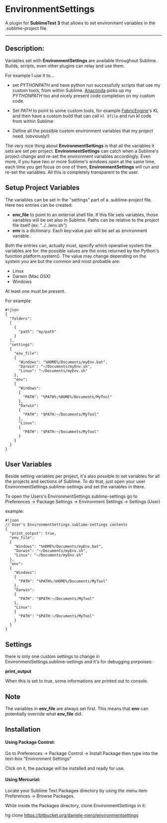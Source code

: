 EnvironmentSettings
===
A plugin for **SublimeText 3** that allows to set environment variables in the .sublime-project file.
- - -

Description:
---

Variables set with **EnvironmentSettings** are available throughout Sublime. Builds, scripts, even other plugins can relay and use them.

For example I use it to...

  * set *PYTHONPATH* and have python run successfully scripts that use my custom tools, from within Sublime. [Anaconda](https://packagecontrol.io/packages/Anaconda) picks up my *PYTHONPATH*  too and nicely present code completion on my custom code.
  
  * Set *PATH* to point to some custom tools, for example [FabricEngine](http://fabricengine.com/)'s KL and then have a custom build that can call `kl $file` and run kl code from within Sublime

  * Define all the possible custom environment variables that my project need. (obviously!)

The very nice thing about **EnvironmentSettings** is that all the variables it sets are set per project. **EnvironmentSettings** can catch when a Sublime's project change and re-set the environment variables accordingly. Even more, if you have two or more Sublime's windows open at the same time, each time you get focus on one of them, **EnvironmentSettings** will run and re-set the variables. All this is completely transparent to the user.

Setup Project Variables
---

The variables can be set in the "settings" part of a .sublime-project file.
Here two entries can be created:

  * **env_file** to point to an external shell file. If this file sets variables, those variables will be set also in Sublime.
    Paths can be relative to the project file itself (ex: "../../env.sh")
  * **env** is a dictionary. Each key:value pair will be set as environment variable.

Both the entries can, actually must, specify which operative system the variables are for.
the possible values are the ones returned by the Python's function platform.system(). The value may change depending on the system you are but the common and most probable are:

* Linux
* Darwin (Mac OSX)
* Windows

At least one must be present.

For example:
```
#!json
{
  "folders":
  [
    {
      "path": "my/path"
    }
  ],
  "settings":
  {
    "env_file": 
    {
      "Windows": "%HOME%/Documents/myEnv.bat",
      "Darwin": "~/Documents/myEnv.sh",
      "Linux": "~/Documents/myEnv.sh"
    },
    "env":
    {
      "Windows": 
      {
        "PATH": "%PATH%;%HOME%/Documents/MyTool"
      },
      "Darwin": 
      {
        "PATH": "$PATH:~/Documents/MyTool"
      },
      "Linux": 
      {
        "PATH": "$PATH:~/Documents/MyTool"
      }
    }
  }
}
```

User Variables
---

Beside setting variables per project, it's also possible to set variables for all the projects and sections of Sublime.
To do that, just open your user EnvironmentSettings.sublime-settings and set the variables in there.

To open the Users's EnvironmentSettings.sublime-settings go to Preferences -> Package Settings -> Environment Settings -> Settings (User)

example:
```
#!json
// User's EnvironmentSettings.sublime-settings contents
{
  "print_output": true,
  "env_file": 
  {
    "Windows": "%HOME%/Documents/myEnv.bat",
    "Darwin": "~/Documents/myEnv.sh",
    "Linux": "~/Documents/myEnv.sh"
  },
  "env":
  {
    "Windows": 
    {
      "PATH": "%PATH%;%HOME%/Documents/MyTool"
    },
    "Darwin": 
    {
      "PATH": "$PATH:~/Documents/MyTool"
    },
    "Linux": 
    {
      "PATH": "$PATH:~/Documents/MyTool"
    }
  }
}
```

Settings
---

there is only one custom settings to change in EnvironmentSettings.sublime-settings and it's for debugging porpoises:

**print_output**

When this is set to true, some informations are printed out to console.

Note
---

The variables in **env_file** are always set first. This means that **env** can potentially override what **env_file** did.

Installation
---

#### Using Package Control:

Go to Preferences -> Package Control -> Install Package then type into the text-box "Environment Settings"

Click on it, the package will be installed and ready for use.

#### Using Mercurial:

Locate your Sublime Text Packages directory by using the menu item Preferences -> Browse Packages.

While inside the Packages directory, clone EnvironmentSettings in it:

hg clone https://bitbucket.org/daniele-niero/environmentsettings